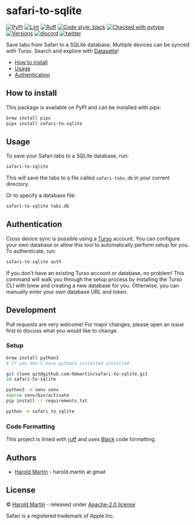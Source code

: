# safari-to-sqlite

[![PyPI](https://img.shields.io/pypi/v/safari-to-sqlite.svg)](https://pypi.org/project/safari-to-sqlite/)
[![Lint](https://github.com/hbmartin/safari-to-sqlite/actions/workflows/lint.yml/badge.svg)](https://github.com/hbmartin/safari-to-sqlite/actions/workflows/lint.yml)
[![Ruff](https://img.shields.io/endpoint?url=https://raw.githubusercontent.com/astral-sh/ruff/main/assets/badge/v2.json)](https://github.com/astral-sh/ruff)
[![Code style: black](https://img.shields.io/badge/🐧️-black-000000.svg)](https://github.com/psf/black)
[![Checked with pytype](https://img.shields.io/badge/🦆-pytype-437f30.svg)](https://google.github.io/pytype/)
[![Versions](https://img.shields.io/pypi/pyversions/safari-to-sqlite.svg)](https://pypi.python.org/pypi/safari-to-sqlite)
[![discord](https://img.shields.io/discord/823971286308356157?logo=discord&label=&color=323338)](https://discord.gg/EE7Hx4Kbny)
[![twitter](https://img.shields.io/badge/@hmartin-00aced.svg?logo=twitter&logoColor=black)](https://twitter.com/hmartin)

Save tabs from Safari to a SQLite database. Multiple devices can be synced with Turso. Search and explore with [Datasette](https://datasette.io/)!

- [How to install](#how-to-install)
- [Usage](#usage)
- [Authentication](#authentication)

## How to install

This package is available on PyPI and can be installed with pipx:

```bash
brew install pipx
pipx install safari-to-sqlite
```

## Usage

To save your Safari tabs to a SQLite database, run:

```bash
safari-to-sqlite
```

This will save the tabs to a file called `safari-tabs.db` in your current directory.

Or to specify a database file:

```bash
safari-to-sqlite tabs.db
```

## Authentication
Cross device sync is possible using a [Turso](https://turso.tech) account. 
You can configure your own database or allow this tool to automatically perform setup for you.
To authenticate, run:

```bash
safari-to-sqlite auth
```

If you don't have an existing Turso account or database, no problem!
This command will walk you through the setup process by installing the Turso CLI with brew and creating a new database for you.
Otherwise, you can manually enter your own database URL and token.

## Development

Pull requests are very welcome! For major changes, please open an issue first to discuss what you would like to change.

### Setup

```bash
brew install python3
# If you don't have python3 installed installed

git clone git@github.com:hbmartin/safari-to-sqlite.git
cd safari-to-sqlite

python3 -m venv venv
source venv/bin/activate
pip install -r requirements.txt

python -m safari_to_sqlite
```

### Code Formatting

This project is linted with [ruff](https://docs.astral.sh/ruff/) and uses [Black](https://github.com/psf/black) code formatting.

## Authors

* [Harold Martin](https://www.linkedin.com/in/harold-martin-98526971/) - harold.martin at gmail

## License

© [Harold Martin](https://www.linkedin.com/in/harold-martin-98526971/) - released under [Apache-2.0 license](LICENSE.txt)

Safari is a registered trademark of Apple Inc.